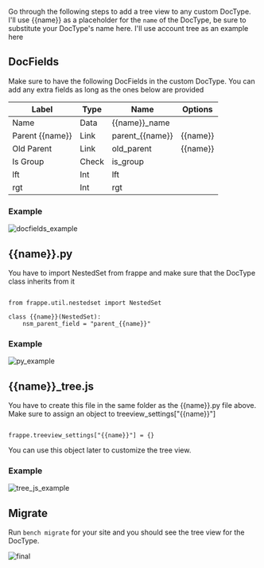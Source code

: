 Go through the following steps to add a tree view to any custom DocType. I'll use {{name}} as a placeholder for the `name` of the DocType, be sure to substitute your DocType's name here. I'll use account tree as an example here

## DocFields

Make sure to have the following DocFields in the custom DocType. You can add any extra fields as long as the ones below are provided

| Label           | Type  | Name            | Options  |
| --------------- | ----- | --------------- | -------- |
| Name            | Data  | {{name}}_name   |          | 
| Parent {{name}} | Link  | parent_{{name}} | {{name}} |
| Old Parent      | Link  | old_parent      | {{name}} |
| Is Group        | Check | is_group        |          |
| lft             | Int   | lft             |          |
| rgt             | Int   | rgt             |          |

### Example

![docfields_example](https://user-images.githubusercontent.com/6195660/62922736-bf798880-bdc9-11e9-8ebb-ca424ba7cf06.png)

## {{name}}.py 

You have to import NestedSet from frappe and make sure that the DocType class inherits from it

```

from frappe.util.nestedset import NestedSet

class {{name}}(NestedSet):
    nsm_parent_field = "parent_{{name}}"

```

### Example

![py_example](https://user-images.githubusercontent.com/6195660/62922971-51819100-bdca-11e9-863d-45ebf526354c.png)

## {{name}}_tree.js

You have to create this file in the same folder as the {{name}}.py file above. Make sure to assign an object to treeview_settings["{{name}}"]

```

frappe.treeview_settings["{{name}}"] = {}

```

You can use this object later to customize the tree view.

### Example

![tree_js_example](https://user-images.githubusercontent.com/6195660/62923063-8988d400-bdca-11e9-8778-58bc2e7ef187.png)


## Migrate

Run `bench migrate` for your site and you should see the tree view for the DocType.

![final](https://user-images.githubusercontent.com/6195660/62923255-fef4a480-bdca-11e9-9a8a-728ff0fba81a.png)
